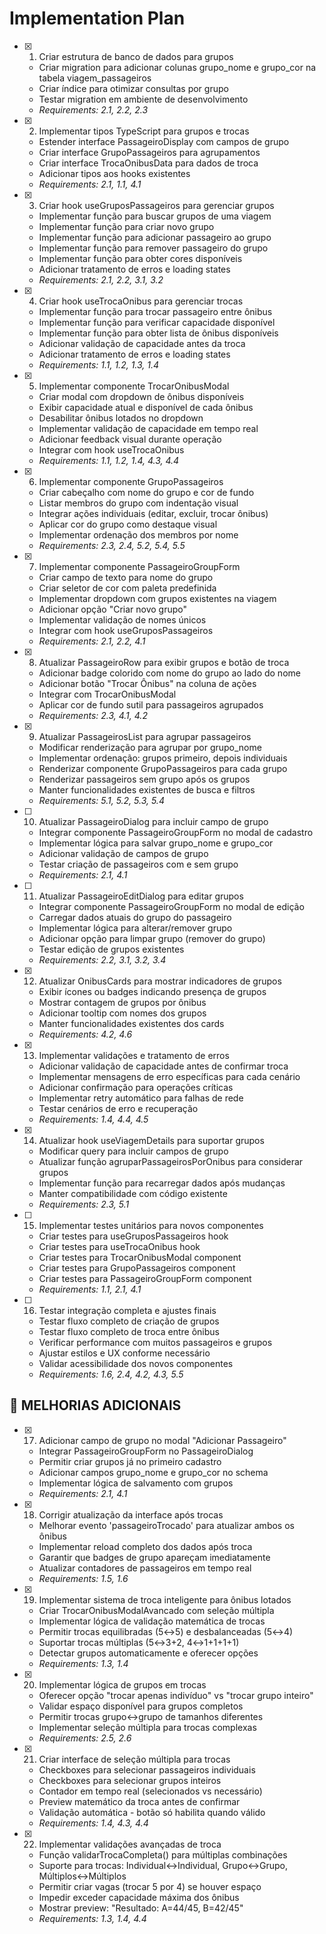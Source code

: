 # Implementation Plan

- [x] 1. Criar estrutura de banco de dados para grupos
  - Criar migration para adicionar colunas grupo_nome e grupo_cor na tabela viagem_passageiros
  - Criar índice para otimizar consultas por grupo
  - Testar migration em ambiente de desenvolvimento
  - _Requirements: 2.1, 2.2, 2.3_

- [x] 2. Implementar tipos TypeScript para grupos e trocas
  - Estender interface PassageiroDisplay com campos de grupo
  - Criar interface GrupoPassageiros para agrupamentos
  - Criar interface TrocaOnibusData para dados de troca
  - Adicionar tipos aos hooks existentes
  - _Requirements: 2.1, 1.1, 4.1_

- [x] 3. Criar hook useGruposPassageiros para gerenciar grupos
  - Implementar função para buscar grupos de uma viagem
  - Implementar função para criar novo grupo
  - Implementar função para adicionar passageiro ao grupo
  - Implementar função para remover passageiro do grupo
  - Implementar função para obter cores disponíveis
  - Adicionar tratamento de erros e loading states
  - _Requirements: 2.1, 2.2, 3.1, 3.2_

- [x] 4. Criar hook useTrocaOnibus para gerenciar trocas
  - Implementar função para trocar passageiro entre ônibus
  - Implementar função para verificar capacidade disponível
  - Implementar função para obter lista de ônibus disponíveis
  - Adicionar validação de capacidade antes da troca
  - Adicionar tratamento de erros e loading states
  - _Requirements: 1.1, 1.2, 1.3, 1.4_

- [x] 5. Implementar componente TrocarOnibusModal
  - Criar modal com dropdown de ônibus disponíveis
  - Exibir capacidade atual e disponível de cada ônibus
  - Desabilitar ônibus lotados no dropdown
  - Implementar validação de capacidade em tempo real
  - Adicionar feedback visual durante operação
  - Integrar com hook useTrocaOnibus
  - _Requirements: 1.1, 1.2, 1.4, 4.3, 4.4_

- [x] 6. Implementar componente GrupoPassageiros
  - Criar cabeçalho com nome do grupo e cor de fundo
  - Listar membros do grupo com indentação visual
  - Integrar ações individuais (editar, excluir, trocar ônibus)
  - Aplicar cor do grupo como destaque visual
  - Implementar ordenação dos membros por nome
  - _Requirements: 2.3, 2.4, 5.2, 5.4, 5.5_

- [x] 7. Implementar componente PassageiroGroupForm
  - Criar campo de texto para nome do grupo
  - Criar seletor de cor com paleta predefinida
  - Implementar dropdown com grupos existentes na viagem
  - Adicionar opção "Criar novo grupo"
  - Implementar validação de nomes únicos
  - Integrar com hook useGruposPassageiros
  - _Requirements: 2.1, 2.2, 4.1_

- [x] 8. Atualizar PassageiroRow para exibir grupos e botão de troca
  - Adicionar badge colorido com nome do grupo ao lado do nome
  - Adicionar botão "Trocar Ônibus" na coluna de ações
  - Integrar com TrocarOnibusModal
  - Aplicar cor de fundo sutil para passageiros agrupados
  - _Requirements: 2.3, 4.1, 4.2_

- [x] 9. Atualizar PassageirosList para agrupar passageiros
  - Modificar renderização para agrupar por grupo_nome
  - Implementar ordenação: grupos primeiro, depois individuais
  - Renderizar componente GrupoPassageiros para cada grupo
  - Renderizar passageiros sem grupo após os grupos
  - Manter funcionalidades existentes de busca e filtros
  - _Requirements: 5.1, 5.2, 5.3, 5.4_

- [ ] 10. Atualizar PassageiroDialog para incluir campo de grupo
  - Integrar componente PassageiroGroupForm no modal de cadastro
  - Implementar lógica para salvar grupo_nome e grupo_cor
  - Adicionar validação de campos de grupo
  - Testar criação de passageiros com e sem grupo
  - _Requirements: 2.1, 4.1_

- [ ] 11. Atualizar PassageiroEditDialog para editar grupos
  - Integrar componente PassageiroGroupForm no modal de edição
  - Carregar dados atuais do grupo do passageiro
  - Implementar lógica para alterar/remover grupo
  - Adicionar opção para limpar grupo (remover do grupo)
  - Testar edição de grupos existentes
  - _Requirements: 2.2, 3.1, 3.2, 3.4_

- [x] 12. Atualizar OnibusCards para mostrar indicadores de grupos
  - Exibir ícones ou badges indicando presença de grupos
  - Mostrar contagem de grupos por ônibus
  - Adicionar tooltip com nomes dos grupos
  - Manter funcionalidades existentes dos cards
  - _Requirements: 4.2, 4.6_

- [x] 13. Implementar validações e tratamento de erros
  - Adicionar validação de capacidade antes de confirmar troca
  - Implementar mensagens de erro específicas para cada cenário
  - Adicionar confirmação para operações críticas
  - Implementar retry automático para falhas de rede
  - Testar cenários de erro e recuperação
  - _Requirements: 1.4, 4.4, 4.5_

- [x] 14. Atualizar hook useViagemDetails para suportar grupos
  - Modificar query para incluir campos de grupo
  - Atualizar função agruparPassageirosPorOnibus para considerar grupos
  - Implementar função para recarregar dados após mudanças
  - Manter compatibilidade com código existente
  - _Requirements: 2.3, 5.1_

- [ ] 15. Implementar testes unitários para novos componentes
  - Criar testes para useGruposPassageiros hook
  - Criar testes para useTrocaOnibus hook
  - Criar testes para TrocarOnibusModal component
  - Criar testes para GrupoPassageiros component
  - Criar testes para PassageiroGroupForm component
  - _Requirements: 1.1, 2.1, 4.1_

- [ ] 16. Testar integração completa e ajustes finais
  - Testar fluxo completo de criação de grupos
  - Testar fluxo completo de troca entre ônibus
  - Verificar performance com muitos passageiros e grupos
  - Ajustar estilos e UX conforme necessário
  - Validar acessibilidade dos novos componentes
  - _Requirements: 1.6, 2.4, 4.2, 4.3, 5.5_

## 🚀 MELHORIAS ADICIONAIS

- [x] 17. Adicionar campo de grupo no modal "Adicionar Passageiro"
  - Integrar PassageiroGroupForm no PassageiroDialog
  - Permitir criar grupos já no primeiro cadastro
  - Adicionar campos grupo_nome e grupo_cor no schema
  - Implementar lógica de salvamento com grupos
  - _Requirements: 2.1, 4.1_

- [x] 18. Corrigir atualização da interface após trocas
  - Melhorar evento 'passageiroTrocado' para atualizar ambos os ônibus
  - Implementar reload completo dos dados após troca
  - Garantir que badges de grupo apareçam imediatamente
  - Atualizar contadores de passageiros em tempo real
  - _Requirements: 1.5, 1.6_

- [x] 19. Implementar sistema de troca inteligente para ônibus lotados
  - Criar TrocarOnibusModalAvancado com seleção múltipla
  - Implementar lógica de validação matemática de trocas
  - Permitir trocas equilibradas (5↔5) e desbalanceadas (5↔4)
  - Suportar trocas múltiplas (5↔3+2, 4↔1+1+1+1)
  - Detectar grupos automaticamente e oferecer opções
  - _Requirements: 1.3, 1.4_

- [x] 20. Implementar lógica de grupos em trocas
  - Oferecer opção "trocar apenas indivíduo" vs "trocar grupo inteiro"
  - Validar espaço disponível para grupos completos
  - Permitir trocas grupo↔grupo de tamanhos diferentes
  - Implementar seleção múltipla para trocas complexas
  - _Requirements: 2.5, 2.6_

- [x] 21. Criar interface de seleção múltipla para trocas
  - Checkboxes para selecionar passageiros individuais
  - Checkboxes para selecionar grupos inteiros
  - Contador em tempo real (selecionados vs necessário)
  - Preview matemático da troca antes de confirmar
  - Validação automática - botão só habilita quando válido
  - _Requirements: 1.4, 4.3, 4.4_

- [x] 22. Implementar validações avançadas de troca
  - Função validarTrocaCompleta() para múltiplas combinações
  - Suporte para trocas: Individual↔Individual, Grupo↔Grupo, Múltiplos↔Múltiplos
  - Permitir criar vagas (trocar 5 por 4) se houver espaço
  - Impedir exceder capacidade máxima dos ônibus
  - Mostrar preview: "Resultado: A=44/45, B=42/45"
  - _Requirements: 1.3, 1.4, 4.4_